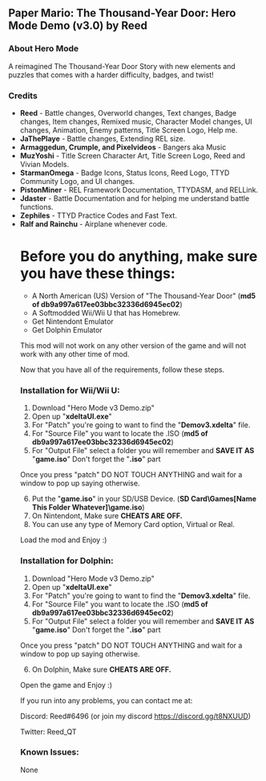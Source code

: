 <h2><b>Paper Mario: The Thousand-Year Door: Hero Mode Demo (v3.0) by Reed</b></font></h2>

<h3><b>About Hero Mode</b></h3>

A reimagined The Thousand-Year Door Story with new elements and puzzles that
comes with a harder difficulty, badges, and twist!

<h3><b>Credits</b></h2>

<ul><li><b>Reed</b> - Battle changes, Overworld changes, Text changes, Badge changes, Item changes, Remixed music, Character Model changes, UI changes, Animation, Enemy patterns, Title Screen Logo, Help me.</li>
  
<li><b>JaThePlaye</b> - Battle changes, Extending REL size.</li>

<li><b>Armaggedun, Crumple, and Pixelvideos</b> - Bangers aka Music</li>
  
<li><b>MuzYoshi</b> - Title Screen Character Art, Title Screen Logo, Reed and Vivian Models.</li>

<li><b>StarmanOmega</b> - Badge Icons, Status Icons, Reed Logo, TTYD Community Logo, and UI changes.</li>

<li><b>PistonMiner</b> - REL Framework Documentation, TTYDASM, and RELLink.</li>

<li><b>Jdaster</b> - Battle Documentation and for helping me understand battle functions.</li>

<li><b>Zephiles</b> - TTYD Practice Codes and Fast Text.</li>

<li><b>Ralf and Rainchu</b> - Airplane whenever code.</li>


<h1>Before you do anything, make sure you have these things:</h1>

- A North American (US) Version of "The Thousand-Year Door" (<b>md5 of db9a997a617ee03bbc32336d6945ec02</b>)
- A Softmodded Wii/Wii U that has Homebrew.
- Get Nintendont Emulator
- Get Dolphin Emulator

This mod will not work on any other version of the game and will not
work with any other time of mod.

Now that you have all of the requirements, follow these steps.

<b><h3>Installation for Wii/Wii U:</h3></b>

1. Download "Hero Mode v3 Demo.zip"
2. Open up "<b>xdeltaUI.exe</b>"
3. For "Patch" you're going to want to find the "<b>Demov3.xdelta</b>" file.
4. For "Source File" you want to locate the .ISO (<b>md5 of db9a997a617ee03bbc32336d6945ec02</b>)
5. For "Output File" select a folder you will remember and <b>SAVE IT AS</b> "<b>game.iso</b>" Don't forget the "<b>.iso</b>" part

Once you press "patch" DO NOT TOUCH ANYTHING and wait for a window to pop up saying otherwise.

6. Put the "<b>game.iso</b>" in your SD/USB Device. (<b>SD Card\Games\[<b>Name This Folder Whatever</b>]\game.iso</b>) 
7. On Nintendont, Make sure <b>CHEATS ARE OFF.</b>
9. You can use any type of Memory Card option, Virtual or Real.

Load the mod and Enjoy :)

<b><h3>Installation for Dolphin:</h3></b>

1. Download "Hero Mode v3 Demo.zip"
2. Open up "<b>xdeltaUI.exe</b>"
3. For "Patch" you're going to want to find the "<b>Demov3.xdelta</b>" file.
4. For "Source File" you want to locate the .ISO (<b>md5 of db9a997a617ee03bbc32336d6945ec02</b>)
5. For "Output File" select a folder you will remember and <b>SAVE IT AS</b> "<b>game.iso</b>" Don't forget the "<b>.iso</b>" part

Once you press "patch" DO NOT TOUCH ANYTHING and wait for a window to pop up saying otherwise.

6. On Dolphin, Make sure <b>CHEATS ARE OFF.</b>

Open the game and Enjoy :)

If you run into any problems, you can contact me at:

Discord: Reed#6496 (or join my discord https://discord.gg/t8NXUUD)

Twitter: Reed_QT 

<h3><b>Known Issues:</h3></b>
None
